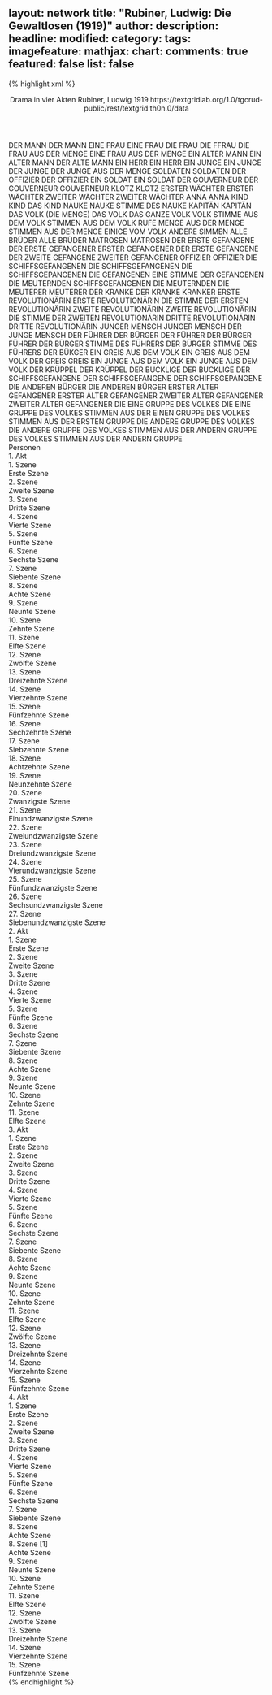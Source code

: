 layout: network
title: "Rubiner, Ludwig: Die Gewaltlosen (1919)"
author:
description:
headline:
modified:
category:
tags:
imagefeature:
mathjax:
chart:
comments: true
featured: false
list: false
---
{% highlight xml %}
<?xml-model href="https://raw.githubusercontent.com/DLiNa/project/master/rules/lina.rnc"?><?xml-model href="https://raw.githubusercontent.com/DLiNa/project/master/rules/lina.sch"?>
<play xmlns="http://lina.digital">
  <header>
    <title>Die Gewaltlosen</title>
    <subtitle>Drama in vier Akten</subtitle>
    <genretitle/>
    <author>Rubiner, Ludwig</author>
    <date type="print" when="1919">1919</date>
    <date type="premiere"/>
    <date type="written"/>
    <source>https://textgridlab.org/1.0/tgcrud-public/rest/textgrid:th0n.0/data</source>
  </header>
  <personae>
    <character>
      <name>DER MANN</name>
      <alias xml:id="der_mann">
        <name>DER MANN</name>
      </alias>
    </character>
    <character>
      <name>EINE FRAU</name>
      <alias xml:id="eine_frau">
        <name>EINE FRAU</name>
      </alias>
      <alias xml:id="die_frau">
        <name>DIE FRAU</name>
      </alias>
      <alias xml:id="die_ffrau">
        <name>DIE FFRAU</name>
      </alias>
      <alias xml:id="die_frau_aus_der_menge">
        <name>DIE FRAU AUS DER MENGE</name>
      </alias>
      <alias xml:id="eine_frau_aus_der_menge">
        <name>EINE FRAU AUS DER MENGE</name>
      </alias>
    </character>
    <character>
      <name>EIN ALTER MANN</name>
      <alias xml:id="ein_alter_mann">
        <name>EIN ALTER MANN</name>
      </alias>
      <alias xml:id="der_alte_mann">
        <name>DER ALTE MANN</name>
      </alias>
    </character>
    <character>
      <name>EIN HERR</name>
      <alias xml:id="ein_herr">
        <name>EIN HERR</name>
      </alias>
    </character>
    <character>
      <name>EIN JUNGE</name>
      <alias xml:id="ein_junge">
        <name>EIN JUNGE</name>
      </alias>
      <alias xml:id="der_junge">
        <name>DER JUNGE</name>
      </alias>
      <alias xml:id="der_junge_aus_der_menge">
        <name>DER JUNGE AUS DER MENGE</name>
      </alias>
    </character>
    <character>
      <name>SOLDATEN</name>
      <alias xml:id="soldaten">
        <name>SOLDATEN</name>
      </alias>
    </character>
    <character>
      <name>DER OFFIZIER</name>
      <alias xml:id="der_offizier">
        <name>DER OFFIZIER</name>
      </alias>
    </character>
    <character>
      <name>EIN SOLDAT</name>
      <alias xml:id="ein_soldat">
        <name>EIN SOLDAT</name>
      </alias>
    </character>
    <character>
      <name>DER GOUVERNEUR</name>
      <alias xml:id="der_gouverneur">
        <name>DER GOUVERNEUR</name>
      </alias>
      <alias xml:id="gouverneur">
        <name>GOUVERNEUR</name>
      </alias>
    </character>
    <character>
      <name>KLOTZ</name>
      <alias xml:id="klotz">
        <name>KLOTZ</name>
      </alias>
    </character>
    <character>
      <name>ERSTER WÄCHTER</name>
      <alias xml:id="erster_wächter">
        <name>ERSTER WÄCHTER</name>
      </alias>
    </character>
    <character>
      <name>ZWEITER WÄCHTER</name>
      <alias xml:id="zweiter_wächter">
        <name>ZWEITER WÄCHTER</name>
      </alias>
    </character>
    <character>
      <name>ANNA</name>
      <alias xml:id="anna">
        <name>ANNA</name>
      </alias>
    </character>
    <character>
      <name>KIND</name>
      <alias xml:id="kind">
        <name>KIND</name>
      </alias>
      <alias xml:id="das_kind">
        <name>DAS KIND</name>
      </alias>
    </character>
    <character>
      <name>NAUKE</name>
      <alias xml:id="nauke">
        <name>NAUKE</name>
      </alias>
      <alias xml:id="stimme_des_nauke">
        <name>STIMME DES NAUKE</name>
      </alias>
    </character>
    <character>
      <name>KAPITÄN</name>
      <alias xml:id="kapitän">
        <name>KAPITÄN</name>
      </alias>
    </character>
    <character>
      <name>DAS VOLK (DIE MENGE)</name>
      <alias xml:id="das_volk">
        <name>DAS VOLK</name>
      </alias>
      <alias xml:id="das_ganze_volk">
        <name>DAS GANZE VOLK</name>
      </alias>
      <alias xml:id="volk">
        <name>VOLK</name>
      </alias>
      <alias xml:id="stimme_aus_dem_volk">
        <name>STIMME AUS DEM VOLK</name>
      </alias>
      <alias xml:id="stimmen_aus_dem_volk">
        <name>STIMMEN AUS DEM VOLK</name>
      </alias>
      <alias xml:id="rufe">
        <name>RUFE</name>
      </alias>
      <alias xml:id="menge">
        <name>MENGE</name>
      </alias>
      <alias xml:id="aus_der_menge">
        <name>AUS DER MENGE</name>
      </alias>
      <alias xml:id="stimmen_aus_der_menge">
        <name>STIMMEN AUS DER MENGE</name>
      </alias>
      <alias xml:id="einige_vom_volk">
        <name>EINIGE VOM VOLK</name>
      </alias>
      <alias xml:id="andere_simmen">
        <name>ANDERE SIMMEN</name>
      </alias>
    </character>
    <character>
      <name>ALLE BRÜDER</name>
      <alias xml:id="alle_brüder">
        <name>ALLE BRÜDER</name>
      </alias>
    </character>
    <character>
      <name>MATROSEN</name>
      <alias xml:id="matrosen">
        <name>MATROSEN</name>
      </alias>
    </character>
    <character>
      <name>DER ERSTE GEFANGENE</name>
      <alias xml:id="der_erste_gefangener">
        <name>DER ERSTE GEFANGENER</name>
      </alias>
      <alias xml:id="erster_gefangener">
        <name>ERSTER GEFANGENER</name>
      </alias>
      <alias xml:id="der_erste_gefangene">
        <name>DER ERSTE GEFANGENE</name>
      </alias>
    </character>
    <character>
      <name>DER ZWEITE GEFANGENE</name>
      <alias xml:id="zweiter_gefangener">
        <name>ZWEITER GEFANGENER</name>
      </alias>
    </character>
    <character>
      <name>OFFIZIER</name>
      <alias xml:id="offizier">
        <name>OFFIZIER</name>
      </alias>
    </character>
    <character>
      <name>DIE SCHIFFSGEFANGENEN</name>
      <alias xml:id="die_schiffsgefangenen">
        <name>DIE SCHIFFSGEFANGENEN</name>
      </alias>
      <alias xml:id="die_schiffsgepangenen">
        <name>DIE SCHIFFSGEPANGENEN</name>
      </alias>
      <alias xml:id="die_gefangenen">
        <name>DIE GEFANGENEN</name>
      </alias>
      <alias xml:id="eine_stimme_der_gefangenen">
        <name>EINE STIMME DER GEFANGENEN</name>
      </alias>
      <alias xml:id="die_meuternden_schiffsgefangenen">
        <name>DIE MEUTERNDEN SCHIFFSGEFANGENEN</name>
      </alias>
      <alias xml:id="die_meuternden">
        <name>DIE MEUTERNDEN</name>
      </alias>
      <alias xml:id="die_meuterer">
        <name>DIE MEUTERER</name>
      </alias>
      <alias xml:id="meuterer">
        <name>MEUTERER</name>
      </alias>
    </character>
    <character>
      <name>DER KRANKE</name>
      <alias xml:id="der_kranke">
        <name>DER KRANKE</name>
      </alias>
      <alias xml:id="kranker">
        <name>KRANKER</name>
      </alias>
    </character>
    <character>
      <name>ERSTE REVOLUTIONÄRIN</name>
      <alias xml:id="erste_revolutionärin">
        <name>ERSTE REVOLUTIONÄRIN</name>
      </alias>
      <alias xml:id="die_stimme_der_ersten_revolutionärin">
        <name>DIE STIMME DER ERSTEN REVOLUTIONÄRIN</name>
      </alias>
    </character>
    <character>
      <name>ZWEITE REVOLUTIONÄRIN</name>
      <alias xml:id="zweite_revolutionärin">
        <name>ZWEITE REVOLUTIONÄRIN</name>
      </alias>
      <alias xml:id="die_stimme_der_zweiten_revolutionärin">
        <name>DIE STIMME DER ZWEITEN REVOLUTIONÄRIN</name>
      </alias>
    </character>
    <character>
      <name>DRITTE REVOLUTIONÄRIN</name>
      <alias xml:id="dritte_revolutionärin">
        <name>DRITTE REVOLUTIONÄRIN</name>
      </alias>
    </character>
    <character>
      <name>JUNGER MENSCH</name>
      <alias xml:id="junger_mensch">
        <name>JUNGER MENSCH</name>
      </alias>
      <alias xml:id="der_junge_mensch">
        <name>DER JUNGE MENSCH</name>
      </alias>
    </character>
    <character>
      <name>DER FÜHRER DER BÜRGER</name>
      <alias xml:id="der_führer_der_bürger">
        <name>DER FÜHRER DER BÜRGER</name>
      </alias>
      <alias xml:id="führer_der_bürger">
        <name>FÜHRER DER BÜRGER</name>
      </alias>
      <alias xml:id="stimme_des_führers_der_bürger">
        <name>STIMME DES FÜHRERS DER BÜRGER</name>
      </alias>
      <alias xml:id="stimme_des_führers_der_bükger">
        <name>STIMME DES FÜHRERS DER BÜKGER</name>
      </alias>
    </character>
    <character>
      <name>EIN GREIS AUS DEM VOLK</name>
      <alias xml:id="ein_greis_aus_dem_volk">
        <name>EIN GREIS AUS DEM VOLK</name>
      </alias>
      <alias xml:id="der_greis">
        <name>DER GREIS</name>
      </alias>
      <alias xml:id="greis">
        <name>GREIS</name>
      </alias>
    </character>
    <character>
      <name>EIN JUNGE AUS DEM VOLK</name>
      <alias xml:id="ein_junge_aus_dem_volk">
        <name>EIN JUNGE AUS DEM VOLK</name>
      </alias>
    </character>
    <character>
      <name>DER KRÜPPEL</name>
      <alias xml:id="der_krüppel">
        <name>DER KRÜPPEL</name>
      </alias>
    </character>
    <character>
      <name>DER BUCKLIGE</name>
      <alias xml:id="der_bucklige">
        <name>DER BUCKLIGE</name>
      </alias>
    </character>
    <character>
      <name>DER SCHIFFSGEFANGENE</name>
      <alias xml:id="der_schiffsgefangene">
        <name>DER SCHIFFSGEFANGENE</name>
      </alias>
      <alias xml:id="der_schiffsgepangene">
        <name>DER SCHIFFSGEPANGENE</name>
      </alias>
    </character>
    <character>
      <name>DIE ANDEREN BÜRGER</name>
      <alias xml:id="die_anderen_bürger">
        <name>DIE ANDEREN BÜRGER</name>
      </alias>
    </character>
    <character>
      <name>ERSTER ALTER GEFANGENER</name>
      <alias xml:id="erster_alter_gefangener">
        <name>ERSTER ALTER GEFANGENER</name>
      </alias>
    </character>
    <character>
      <name>ZWEITER ALTER GEFANGENER</name>
      <alias xml:id="zweiter_alter_gefangener">
        <name>ZWEITER ALTER GEFANGENER</name>
      </alias>
    </character>
    <character>
      <name>DIE EINE GRUPPE DES VOLKES</name>
      <alias xml:id="die_eine_gruppe_des_volkes">
        <name>DIE EINE GRUPPE DES VOLKES</name>
      </alias>
      <alias xml:id="stimmen_aus_der_einen_gruppe_des_volkes">
        <name>STIMMEN AUS DER EINEN GRUPPE DES VOLKES</name>
      </alias>
      <alias xml:id="stimmen_aus_der_ersten_gruppe">
        <name>STIMMEN AUS DER ERSTEN GRUPPE</name>
      </alias>
    </character>
    <character>
      <name>DIE ANDERE GRUPPE DES VOLKES</name>
      <alias xml:id="die_andere_gruppe_des_volkes">
        <name>DIE ANDERE GRUPPE DES VOLKES</name>
      </alias>
      <alias xml:id="stimmen_aus_der_andern_gruppe_des_volkes">
        <name>STIMMEN AUS DER ANDERN GRUPPE DES VOLKES</name>
      </alias>
      <alias xml:id="stimmen_aus_der_andern_gruppe">
        <name>STIMMEN AUS DER ANDERN GRUPPE</name>
      </alias>
    </character>
  </personae>
  <text>
    <div>
      <head>Personen</head>
    </div>
    <div>
      <head>1. Akt</head>
      <div>
        <head>1. Szene</head>
        <div>
          <head>Erste Szene</head>
          <sp who="#der_mann">
            <amount n="10" unit="speech_acts"/>
            <amount n="129" unit="words"/>
            <amount n="8" unit="lines"/>
            <amount n="744" unit="chars"/>
          </sp>
          <sp who="#eine_frau">
            <amount n="1" unit="speech_acts"/>
            <amount n="4" unit="words"/>
            <amount n="1" unit="lines"/>
            <amount n="21" unit="chars"/>
          </sp>
          <sp who="#ein_alter_mann">
            <amount n="2" unit="speech_acts"/>
            <amount n="28" unit="words"/>
            <amount n="2" unit="lines"/>
            <amount n="138" unit="chars"/>
          </sp>
          <sp who="#ein_herr">
            <amount n="1" unit="speech_acts"/>
            <amount n="7" unit="words"/>
            <amount n="1" unit="lines"/>
            <amount n="35" unit="chars"/>
          </sp>
          <sp who="#menge">
            <amount n="4" unit="speech_acts"/>
            <amount n="9" unit="words"/>
            <amount n="4" unit="lines"/>
            <amount n="42" unit="chars"/>
          </sp>
          <sp who="#ein_junge">
            <amount n="1" unit="speech_acts"/>
            <amount n="10" unit="words"/>
            <amount n="1" unit="lines"/>
            <amount n="50" unit="chars"/>
          </sp>
          <sp who="#die_frau_aus_der_menge">
            <amount n="1" unit="speech_acts"/>
            <amount n="8" unit="words"/>
            <amount n="1" unit="lines"/>
            <amount n="36" unit="chars"/>
          </sp>
          <sp who="#der_alte_mann">
            <amount n="1" unit="speech_acts"/>
            <amount n="6" unit="words"/>
            <amount n="1" unit="lines"/>
            <amount n="31" unit="chars"/>
          </sp>
          <sp who="#der_junge">
            <amount n="1" unit="speech_acts"/>
            <amount n="3" unit="words"/>
            <amount n="1" unit="lines"/>
            <amount n="18" unit="chars"/>
          </sp>
          <sp who="#aus_der_menge">
            <amount n="1" unit="speech_acts"/>
            <amount n="5" unit="words"/>
            <amount n="1" unit="lines"/>
            <amount n="39" unit="chars"/>
          </sp>
        </div>
      </div>
      <div>
        <head>2. Szene</head>
        <div>
          <head>Zweite Szene</head>
          <sp who="#der_mann">
            <amount n="35" unit="speech_acts"/>
            <amount n="441" unit="words"/>
            <amount n="31" unit="lines"/>
            <amount n="2368" unit="chars"/>
          </sp>
          <sp who="#die_frau">
            <amount n="34" unit="speech_acts"/>
            <amount n="377" unit="words"/>
            <amount n="31" unit="lines"/>
            <amount n="1951" unit="chars"/>
          </sp>
        </div>
      </div>
      <div>
        <head>3. Szene</head>
        <div>
          <head>Dritte Szene</head>
          <sp who="#die_frau">
            <amount n="1" unit="speech_acts"/>
            <amount n="14" unit="words"/>
            <amount n="1" unit="lines"/>
            <amount n="66" unit="chars"/>
          </sp>
        </div>
      </div>
      <div>
        <head>4. Szene</head>
        <div>
          <head>Vierte Szene</head>
          <sp who="#der_mann #die_frau">
            <amount n="1" unit="speech_acts"/>
            <amount n="21" unit="words"/>
            <amount n="119" unit="chars"/>
          </sp>
          <sp who="#die_frau">
            <amount n="1" unit="speech_acts"/>
            <amount n="5" unit="words"/>
            <amount n="1" unit="lines"/>
            <amount n="30" unit="chars"/>
          </sp>
          <sp who="#der_mann">
            <amount n="1" unit="speech_acts"/>
            <amount n="11" unit="words"/>
            <amount n="1" unit="lines"/>
            <amount n="52" unit="chars"/>
          </sp>
        </div>
      </div>
      <div>
        <head>5. Szene</head>
        <div>
          <head>Fünfte Szene</head>
          <sp who="#soldaten #ein_soldat">
            <amount n="2" unit="speech_acts"/>
            <amount n="25" unit="words"/>
            <amount n="1" unit="lines"/>
            <amount n="131" unit="chars"/>
          </sp>
          <sp who="#der_mann">
            <amount n="1" unit="speech_acts"/>
            <amount n="14" unit="words"/>
            <amount n="1" unit="lines"/>
            <amount n="76" unit="chars"/>
          </sp>
        </div>
      </div>
      <div>
        <head>6. Szene</head>
        <div>
          <head>Sechste Szene</head>
          <sp who="#der_offizier">
            <amount n="1" unit="speech_acts"/>
            <amount n="5" unit="words"/>
            <amount n="1" unit="lines"/>
            <amount n="30" unit="chars"/>
          </sp>
        </div>
      </div>
      <div>
        <head>7. Szene</head>
        <div>
          <head>Siebente Szene</head>
          <sp who="#ein_soldat">
            <amount n="1" unit="speech_acts"/>
            <amount n="7" unit="words"/>
            <amount n="1" unit="lines"/>
            <amount n="49" unit="chars"/>
          </sp>
        </div>
      </div>
      <div>
        <head>8. Szene</head>
        <div>
          <head>Achte Szene</head>
          <sp who="#der_gouverneur">
            <amount n="33" unit="speech_acts"/>
            <amount n="783" unit="words"/>
            <amount n="20" unit="lines"/>
            <amount n="4294" unit="chars"/>
          </sp>
          <sp who="#klotz">
            <amount n="32" unit="speech_acts"/>
            <amount n="974" unit="words"/>
            <amount n="23" unit="lines"/>
            <amount n="5531" unit="chars"/>
          </sp>
        </div>
      </div>
      <div>
        <head>9. Szene</head>
        <div>
          <head>Neunte Szene</head>
          <sp who="#erster_wächter">
            <amount n="14" unit="speech_acts"/>
            <amount n="395" unit="words"/>
            <amount n="8" unit="lines"/>
            <amount n="2051" unit="chars"/>
          </sp>
          <sp who="#zweiter_wächter">
            <amount n="13" unit="speech_acts"/>
            <amount n="199" unit="words"/>
            <amount n="9" unit="lines"/>
            <amount n="1093" unit="chars"/>
          </sp>
        </div>
      </div>
      <div>
        <head>10. Szene</head>
        <div>
          <head>Zehnte Szene</head>
          <sp who="#zweiter_wächter">
            <amount n="7" unit="speech_acts"/>
            <amount n="75" unit="words"/>
            <amount n="7" unit="lines"/>
            <amount n="380" unit="chars"/>
          </sp>
          <sp who="#erster_wächter">
            <amount n="9" unit="speech_acts"/>
            <amount n="190" unit="words"/>
            <amount n="6" unit="lines"/>
            <amount n="1076" unit="chars"/>
          </sp>
          <sp who="#der_mann">
            <amount n="3" unit="speech_acts"/>
            <amount n="179" unit="words"/>
            <amount n="1" unit="lines"/>
            <amount n="1016" unit="chars"/>
          </sp>
        </div>
      </div>
      <div>
        <head>11. Szene</head>
        <div>
          <head>Elfte Szene</head>
          <sp who="#der_mann">
            <amount n="20" unit="speech_acts"/>
            <amount n="757" unit="words"/>
            <amount n="5" unit="lines"/>
            <amount n="4173" unit="chars"/>
          </sp>
          <sp who="#erster_wächter">
            <amount n="19" unit="speech_acts"/>
            <amount n="245" unit="words"/>
            <amount n="15" unit="lines"/>
            <amount n="1274" unit="chars"/>
          </sp>
        </div>
      </div>
      <div>
        <head>12. Szene</head>
        <div>
          <head>Zwölfte Szene</head>
          <sp who="#zweiter_wächter">
            <amount n="17" unit="speech_acts"/>
            <amount n="260" unit="words"/>
            <amount n="12" unit="lines"/>
            <amount n="1437" unit="chars"/>
          </sp>
          <sp who="#der_mann">
            <amount n="16" unit="speech_acts"/>
            <amount n="123" unit="words"/>
            <amount n="15" unit="lines"/>
            <amount n="673" unit="chars"/>
          </sp>
        </div>
      </div>
      <div>
        <head>13. Szene</head>
        <div>
          <head>Dreizehnte Szene</head>
          <sp who="#der_mann">
            <amount n="24" unit="speech_acts"/>
            <amount n="401" unit="words"/>
            <amount n="17" unit="lines"/>
            <amount n="2212" unit="chars"/>
          </sp>
          <sp who="#anna">
            <amount n="24" unit="speech_acts"/>
            <amount n="567" unit="words"/>
            <amount n="15" unit="lines"/>
            <amount n="2957" unit="chars"/>
          </sp>
          <sp who="#kind">
            <amount n="2" unit="speech_acts"/>
            <amount n="9" unit="words"/>
            <amount n="2" unit="lines"/>
            <amount n="48" unit="chars"/>
          </sp>
          <sp who="#das_kind">
            <amount n="1" unit="speech_acts"/>
            <amount n="13" unit="words"/>
            <amount n="1" unit="lines"/>
            <amount n="70" unit="chars"/>
          </sp>
        </div>
      </div>
      <div>
        <head>14. Szene</head>
        <div>
          <head>Vierzehnte Szene</head>
          <sp who="#das_kind">
            <amount n="8" unit="speech_acts"/>
            <amount n="67" unit="words"/>
            <amount n="8" unit="lines"/>
            <amount n="327" unit="chars"/>
          </sp>
          <sp who="#der_mann">
            <amount n="8" unit="speech_acts"/>
            <amount n="112" unit="words"/>
            <amount n="7" unit="lines"/>
            <amount n="576" unit="chars"/>
          </sp>
        </div>
      </div>
      <div>
        <head>15. Szene</head>
        <div>
          <head>Fünfzehnte Szene</head>
          <sp who="#nauke">
            <amount n="1" unit="speech_acts"/>
            <amount n="247" unit="words"/>
            <amount n="1344" unit="chars"/>
          </sp>
        </div>
      </div>
      <div>
        <head>16. Szene</head>
        <div>
          <head>Sechzehnte Szene</head>
          <sp who="#nauke">
            <amount n="4" unit="speech_acts"/>
            <amount n="69" unit="words"/>
            <amount n="2" unit="lines"/>
            <amount n="383" unit="chars"/>
          </sp>
          <sp who="#klotz">
            <amount n="2" unit="speech_acts"/>
            <amount n="15" unit="words"/>
            <amount n="2" unit="lines"/>
            <amount n="84" unit="chars"/>
          </sp>
          <sp who="#die_frau">
            <amount n="2" unit="speech_acts"/>
            <amount n="27" unit="words"/>
            <amount n="1" unit="lines"/>
            <amount n="149" unit="chars"/>
          </sp>
        </div>
      </div>
      <div>
        <head>17. Szene</head>
        <div>
          <head>Siebzehnte Szene</head>
          <sp who="#der_gouverneur">
            <amount n="2" unit="speech_acts"/>
            <amount n="18" unit="words"/>
            <amount n="2" unit="lines"/>
            <amount n="87" unit="chars"/>
          </sp>
          <sp who="#nauke">
            <amount n="1" unit="speech_acts"/>
            <amount n="13" unit="words"/>
            <amount n="1" unit="lines"/>
            <amount n="67" unit="chars"/>
          </sp>
          <sp who="#die_frau">
            <amount n="1" unit="speech_acts"/>
            <amount n="13" unit="words"/>
            <amount n="1" unit="lines"/>
            <amount n="65" unit="chars"/>
          </sp>
        </div>
      </div>
      <div>
        <head>18. Szene</head>
        <div>
          <head>Achtzehnte Szene</head>
          <sp who="#der_junge">
            <amount n="1" unit="speech_acts"/>
            <amount n="21" unit="words"/>
            <amount n="114" unit="chars"/>
          </sp>
          <sp who="#der_alte_mann">
            <amount n="1" unit="speech_acts"/>
            <amount n="19" unit="words"/>
            <amount n="101" unit="chars"/>
          </sp>
          <sp who="#nauke">
            <amount n="1" unit="speech_acts"/>
            <amount n="5" unit="words"/>
            <amount n="1" unit="lines"/>
            <amount n="31" unit="chars"/>
          </sp>
        </div>
      </div>
      <div>
        <head>19. Szene</head>
        <div>
          <head>Neunzehnte Szene</head>
          <sp who="#erster_wächter">
            <amount n="2" unit="speech_acts"/>
            <amount n="4" unit="words"/>
            <amount n="2" unit="lines"/>
            <amount n="25" unit="chars"/>
          </sp>
          <sp who="#nauke">
            <amount n="2" unit="speech_acts"/>
            <amount n="3" unit="words"/>
            <amount n="2" unit="lines"/>
            <amount n="16" unit="chars"/>
          </sp>
          <sp who="#zweiter_wächter">
            <amount n="1" unit="speech_acts"/>
            <amount n="3" unit="words"/>
            <amount n="1" unit="lines"/>
            <amount n="16" unit="chars"/>
          </sp>
          <sp who="#der_alte_mann #der_junge">
            <amount n="1" unit="speech_acts"/>
            <amount n="18" unit="words"/>
            <amount n="1" unit="lines"/>
            <amount n="92" unit="chars"/>
          </sp>
        </div>
      </div>
      <div>
        <head>20. Szene</head>
        <div>
          <head>Zwanzigste Szene</head>
          <sp who="#rufe">
            <amount n="1" unit="speech_acts"/>
            <amount n="6" unit="words"/>
            <amount n="1" unit="lines"/>
            <amount n="36" unit="chars"/>
          </sp>
          <sp who="#nauke">
            <amount n="2" unit="speech_acts"/>
            <amount n="42" unit="words"/>
            <amount n="1" unit="lines"/>
            <amount n="198" unit="chars"/>
          </sp>
          <sp who="#die_frau">
            <amount n="1" unit="speech_acts"/>
            <amount n="9" unit="words"/>
            <amount n="1" unit="lines"/>
            <amount n="44" unit="chars"/>
          </sp>
        </div>
      </div>
      <div>
        <head>21. Szene</head>
        <div>
          <head>Einundzwanzigste Szene</head>
          <sp who="#anna">
            <amount n="2" unit="speech_acts"/>
            <amount n="52" unit="words"/>
            <amount n="1" unit="lines"/>
            <amount n="272" unit="chars"/>
          </sp>
          <sp who="#nauke">
            <amount n="1" unit="speech_acts"/>
            <amount n="9" unit="words"/>
            <amount n="1" unit="lines"/>
            <amount n="44" unit="chars"/>
          </sp>
        </div>
      </div>
      <div>
        <head>22. Szene</head>
        <div>
          <head>Zweiundzwanzigste Szene</head>
          <sp who="#kapitän">
            <amount n="1" unit="speech_acts"/>
            <amount n="5" unit="words"/>
            <amount n="1" unit="lines"/>
            <amount n="31" unit="chars"/>
          </sp>
          <sp who="#der_junge">
            <amount n="1" unit="speech_acts"/>
            <amount n="5" unit="words"/>
            <amount n="1" unit="lines"/>
            <amount n="23" unit="chars"/>
          </sp>
        </div>
      </div>
      <div>
        <head>23. Szene</head>
        <div>
          <head>Dreiundzwanzigste Szene</head>
          <sp who="#gouverneur">
            <amount n="1" unit="speech_acts"/>
            <amount n="3" unit="words"/>
            <amount n="1" unit="lines"/>
            <amount n="24" unit="chars"/>
          </sp>
          <sp who="#anna">
            <amount n="1" unit="speech_acts"/>
            <amount n="5" unit="words"/>
            <amount n="1" unit="lines"/>
            <amount n="27" unit="chars"/>
          </sp>
        </div>
      </div>
      <div>
        <head>24. Szene</head>
        <div>
          <head>Vierundzwanzigste Szene</head>
          <sp who="#der_mann">
            <amount n="1" unit="speech_acts"/>
            <amount n="3" unit="words"/>
            <amount n="1" unit="lines"/>
            <amount n="22" unit="chars"/>
          </sp>
          <sp who="#das_volk">
            <amount n="2" unit="speech_acts"/>
            <amount n="5" unit="words"/>
            <amount n="2" unit="lines"/>
            <amount n="25" unit="chars"/>
          </sp>
        </div>
      </div>
      <div>
        <head>25. Szene</head>
        <div>
          <head>Fünfundzwanzigste Szene</head>
          <sp who="#anna">
            <amount n="1" unit="speech_acts"/>
            <amount n="6" unit="words"/>
            <amount n="1" unit="lines"/>
            <amount n="35" unit="chars"/>
          </sp>
        </div>
      </div>
      <div>
        <head>26. Szene</head>
        <div>
          <head>Sechsundzwanzigste Szene</head>
          <sp who="#kapitän">
            <amount n="1" unit="speech_acts"/>
            <amount n="7" unit="words"/>
            <amount n="1" unit="lines"/>
            <amount n="43" unit="chars"/>
          </sp>
          <sp who="#der_gouverneur">
            <amount n="2" unit="speech_acts"/>
            <amount n="9" unit="words"/>
            <amount n="2" unit="lines"/>
            <amount n="71" unit="chars"/>
          </sp>
          <sp who="#der_offizier">
            <amount n="4" unit="speech_acts"/>
            <amount n="17" unit="words"/>
            <amount n="4" unit="lines"/>
            <amount n="93" unit="chars"/>
          </sp>
          <sp who="#anna">
            <amount n="2" unit="speech_acts"/>
            <amount n="23" unit="words"/>
            <amount n="1" unit="lines"/>
            <amount n="134" unit="chars"/>
          </sp>
          <sp who="#erster_wächter #zweiter_wächter">
            <amount n="1" unit="speech_acts"/>
            <amount n="8" unit="words"/>
            <amount n="1" unit="lines"/>
            <amount n="47" unit="chars"/>
          </sp>
          <sp who="#klotz">
            <amount n="1" unit="speech_acts"/>
            <amount n="17" unit="words"/>
            <amount n="1" unit="lines"/>
            <amount n="93" unit="chars"/>
          </sp>
          <sp who="#das_volk">
            <amount n="2" unit="speech_acts"/>
            <amount n="7" unit="words"/>
            <amount n="2" unit="lines"/>
            <amount n="27" unit="chars"/>
          </sp>
          <sp who="#der_junge_aus_der_menge">
            <amount n="1" unit="speech_acts"/>
            <amount n="5" unit="words"/>
            <amount n="1" unit="lines"/>
            <amount n="20" unit="chars"/>
          </sp>
          <sp who="#alle_brüder">
            <amount n="1" unit="speech_acts"/>
            <amount n="4" unit="words"/>
            <amount n="1" unit="lines"/>
            <amount n="18" unit="chars"/>
          </sp>
        </div>
      </div>
      <div>
        <head>27. Szene</head>
        <div>
          <head>Siebenundzwanzigste Szene</head>
          <sp who="#der_offizier">
            <amount n="3" unit="speech_acts"/>
            <amount n="46" unit="words"/>
            <amount n="2" unit="lines"/>
            <amount n="223" unit="chars"/>
          </sp>
          <sp who="#erster_wächter #zweiter_wächter #der_mann #die_frau">
            <amount n="2" unit="speech_acts"/>
            <amount n="6" unit="words"/>
            <amount n="2" unit="lines"/>
            <amount n="42" unit="chars"/>
          </sp>
          <sp who="#klotz">
            <amount n="2" unit="speech_acts"/>
            <amount n="12" unit="words"/>
            <amount n="2" unit="lines"/>
            <amount n="74" unit="chars"/>
          </sp>
          <sp who="#der_gouverneur">
            <amount n="3" unit="speech_acts"/>
            <amount n="35" unit="words"/>
            <amount n="2" unit="lines"/>
            <amount n="164" unit="chars"/>
          </sp>
          <sp who="#matrosen">
            <amount n="1" unit="speech_acts"/>
            <amount n="7" unit="words"/>
            <amount n="1" unit="lines"/>
            <amount n="33" unit="chars"/>
          </sp>
          <sp who="#anna">
            <amount n="3" unit="speech_acts"/>
            <amount n="29" unit="words"/>
            <amount n="3" unit="lines"/>
            <amount n="151" unit="chars"/>
          </sp>
          <sp who="#nauke">
            <amount n="1" unit="speech_acts"/>
            <amount n="15" unit="words"/>
            <amount n="1" unit="lines"/>
            <amount n="71" unit="chars"/>
          </sp>
        </div>
      </div>
    </div>
    <div>
      <head>2. Akt</head>
      <div>
        <head>1. Szene</head>
        <div>
          <head>Erste Szene</head>
          <sp who="#nauke">
            <amount n="13" unit="speech_acts"/>
            <amount n="642" unit="words"/>
            <amount n="2" unit="lines"/>
            <amount n="3529" unit="chars"/>
          </sp>
          <sp who="#der_erste_gefangener">
            <amount n="1" unit="speech_acts"/>
            <amount n="15" unit="words"/>
            <amount n="1" unit="lines"/>
            <amount n="79" unit="chars"/>
          </sp>
          <sp who="#zweiter_gefangener">
            <amount n="3" unit="speech_acts"/>
            <amount n="44" unit="words"/>
            <amount n="2" unit="lines"/>
            <amount n="259" unit="chars"/>
          </sp>
          <sp who="#erster_gefangener">
            <amount n="3" unit="speech_acts"/>
            <amount n="51" unit="words"/>
            <amount n="1" unit="lines"/>
            <amount n="299" unit="chars"/>
          </sp>
          <sp who="#offizier">
            <amount n="4" unit="speech_acts"/>
            <amount n="17" unit="words"/>
            <amount n="4" unit="lines"/>
            <amount n="92" unit="chars"/>
          </sp>
          <sp who="#erster_gefangener #zweiter_gefangener">
            <amount n="3" unit="speech_acts"/>
            <amount n="15" unit="words"/>
            <amount n="3" unit="lines"/>
            <amount n="88" unit="chars"/>
          </sp>
          <sp who="#der_offizier">
            <amount n="3" unit="speech_acts"/>
            <amount n="33" unit="words"/>
            <amount n="2" unit="lines"/>
            <amount n="174" unit="chars"/>
          </sp>
          <sp who="#die_schiffsgefangenen">
            <amount n="1" unit="speech_acts"/>
            <amount n="7" unit="words"/>
            <amount n="1" unit="lines"/>
            <amount n="41" unit="chars"/>
          </sp>
        </div>
      </div>
      <div>
        <head>2. Szene</head>
        <div>
          <head>Zweite Szene</head>
          <sp who="#anna">
            <amount n="3" unit="speech_acts"/>
            <amount n="231" unit="words"/>
            <amount n="1289" unit="chars"/>
          </sp>
          <sp who="#nauke">
            <amount n="1" unit="speech_acts"/>
            <amount n="62" unit="words"/>
            <amount n="370" unit="chars"/>
          </sp>
          <sp who="#erster_gefangener">
            <amount n="1" unit="speech_acts"/>
            <amount n="28" unit="words"/>
            <amount n="147" unit="chars"/>
          </sp>
          <sp who="#zweiter_gefangener">
            <amount n="1" unit="speech_acts"/>
            <amount n="20" unit="words"/>
            <amount n="130" unit="chars"/>
          </sp>
          <sp who="#offizier">
            <amount n="1" unit="speech_acts"/>
            <amount n="118" unit="words"/>
            <amount n="661" unit="chars"/>
          </sp>
        </div>
      </div>
      <div>
        <head>3. Szene</head>
        <div>
          <head>Dritte Szene</head>
          <sp who="#der_mann">
            <amount n="1" unit="speech_acts"/>
            <amount n="89" unit="words"/>
            <amount n="447" unit="chars"/>
          </sp>
          <sp who="#nauke">
            <amount n="3" unit="speech_acts"/>
            <amount n="176" unit="words"/>
            <amount n="1" unit="lines"/>
            <amount n="988" unit="chars"/>
          </sp>
          <sp who="#die_frau">
            <amount n="1" unit="speech_acts"/>
            <amount n="77" unit="words"/>
            <amount n="396" unit="chars"/>
          </sp>
          <sp who="#offizier">
            <amount n="1" unit="speech_acts"/>
            <amount n="24" unit="words"/>
            <amount n="111" unit="chars"/>
          </sp>
        </div>
      </div>
      <div>
        <head>4. Szene</head>
        <div>
          <head>Vierte Szene</head>
          <sp who="#erster_gefangener">
            <amount n="2" unit="speech_acts"/>
            <amount n="122" unit="words"/>
            <amount n="1" unit="lines"/>
            <amount n="679" unit="chars"/>
          </sp>
          <sp who="#zweiter_gefangener">
            <amount n="1" unit="speech_acts"/>
            <amount n="82" unit="words"/>
            <amount n="433" unit="chars"/>
          </sp>
          <sp who="#erster_wächter">
            <amount n="2" unit="speech_acts"/>
            <amount n="108" unit="words"/>
            <amount n="604" unit="chars"/>
          </sp>
          <sp who="#nauke">
            <amount n="1" unit="speech_acts"/>
            <amount n="13" unit="words"/>
            <amount n="1" unit="lines"/>
            <amount n="69" unit="chars"/>
          </sp>
          <sp who="#der_mann">
            <amount n="1" unit="speech_acts"/>
            <amount n="8" unit="words"/>
            <amount n="1" unit="lines"/>
            <amount n="42" unit="chars"/>
          </sp>
          <sp who="#der_offizier">
            <amount n="1" unit="speech_acts"/>
            <amount n="47" unit="words"/>
            <amount n="241" unit="chars"/>
          </sp>
        </div>
      </div>
      <div>
        <head>5. Szene</head>
        <div>
          <head>Fünfte Szene</head>
          <sp who="#nauke">
            <amount n="2" unit="speech_acts"/>
            <amount n="40" unit="words"/>
            <amount n="1" unit="lines"/>
            <amount n="239" unit="chars"/>
          </sp>
          <sp who="#der_gouverneur">
            <amount n="2" unit="speech_acts"/>
            <amount n="2" unit="words"/>
            <amount n="2" unit="lines"/>
            <amount n="10" unit="chars"/>
          </sp>
          <sp who="#offizier">
            <amount n="1" unit="speech_acts"/>
            <amount n="3" unit="words"/>
            <amount n="1" unit="lines"/>
            <amount n="14" unit="chars"/>
          </sp>
        </div>
      </div>
      <div>
        <head>6. Szene</head>
        <div>
          <head>Sechste Szene</head>
          <sp who="#klotz">
            <amount n="8" unit="speech_acts"/>
            <amount n="65" unit="words"/>
            <amount n="8" unit="lines"/>
            <amount n="336" unit="chars"/>
          </sp>
          <sp who="#nauke">
            <amount n="6" unit="speech_acts"/>
            <amount n="119" unit="words"/>
            <amount n="4" unit="lines"/>
            <amount n="618" unit="chars"/>
          </sp>
          <sp who="#der_gouverneur">
            <amount n="13" unit="speech_acts"/>
            <amount n="451" unit="words"/>
            <amount n="4" unit="lines"/>
            <amount n="2450" unit="chars"/>
          </sp>
          <sp who="#der_mann">
            <amount n="6" unit="speech_acts"/>
            <amount n="51" unit="words"/>
            <amount n="6" unit="lines"/>
            <amount n="244" unit="chars"/>
          </sp>
          <sp who="#erster_wächter">
            <amount n="2" unit="speech_acts"/>
            <amount n="55" unit="words"/>
            <amount n="1" unit="lines"/>
            <amount n="295" unit="chars"/>
          </sp>
          <sp who="#zweiter_wächter">
            <amount n="2" unit="speech_acts"/>
            <amount n="33" unit="words"/>
            <amount n="1" unit="lines"/>
            <amount n="175" unit="chars"/>
          </sp>
          <sp who="#offizier">
            <amount n="7" unit="speech_acts"/>
            <amount n="96" unit="words"/>
            <amount n="6" unit="lines"/>
            <amount n="520" unit="chars"/>
          </sp>
          <sp who="#anna">
            <amount n="3" unit="speech_acts"/>
            <amount n="27" unit="words"/>
            <amount n="3" unit="lines"/>
            <amount n="150" unit="chars"/>
          </sp>
          <sp who="#die_frau">
            <amount n="3" unit="speech_acts"/>
            <amount n="38" unit="words"/>
            <amount n="2" unit="lines"/>
            <amount n="217" unit="chars"/>
          </sp>
          <sp who="#erster_gefangener">
            <amount n="2" unit="speech_acts"/>
            <amount n="49" unit="words"/>
            <amount n="1" unit="lines"/>
            <amount n="245" unit="chars"/>
          </sp>
          <sp who="#zweiter_gefangener">
            <amount n="2" unit="speech_acts"/>
            <amount n="25" unit="words"/>
            <amount n="2" unit="lines"/>
            <amount n="118" unit="chars"/>
          </sp>
          <sp who="#die_schiffsgepangenen">
            <amount n="1" unit="speech_acts"/>
            <amount n="2" unit="words"/>
            <amount n="1" unit="lines"/>
            <amount n="14" unit="chars"/>
          </sp>
          <sp who="#klotz #nauke #der_gouverneur #der_mann #erster_wächter #zweiter_wächter #offizier #anna #die_frau #erster_gefangener #zweiter_gefangener #die_schiffsgefangenen">
            <amount n="2" unit="speech_acts"/>
            <amount n="2" unit="words"/>
            <amount n="2" unit="lines"/>
            <amount n="22" unit="chars"/>
          </sp>
        </div>
      </div>
      <div>
        <head>7. Szene</head>
        <div>
          <head>Siebente Szene</head>
          <sp who="#offizier">
            <amount n="4" unit="speech_acts"/>
            <amount n="60" unit="words"/>
            <amount n="2" unit="lines"/>
            <amount n="355" unit="chars"/>
          </sp>
          <sp who="#der_gouverneur">
            <amount n="8" unit="speech_acts"/>
            <amount n="258" unit="words"/>
            <amount n="3" unit="lines"/>
            <amount n="1403" unit="chars"/>
          </sp>
          <sp who="#offizier #der_gouverneur #nauke #klotz #erster_wächter #anna #die_frau #der_mann #erster_gefangener #zweiter_gefangener">
            <amount n="3" unit="speech_acts"/>
            <amount n="21" unit="words"/>
            <amount n="3" unit="lines"/>
            <amount n="128" unit="chars"/>
          </sp>
          <sp who="#nauke">
            <amount n="5" unit="speech_acts"/>
            <amount n="131" unit="words"/>
            <amount n="2" unit="lines"/>
            <amount n="748" unit="chars"/>
          </sp>
          <sp who="#klotz">
            <amount n="3" unit="speech_acts"/>
            <amount n="96" unit="words"/>
            <amount n="1" unit="lines"/>
            <amount n="510" unit="chars"/>
          </sp>
          <sp who="#erster_wächter">
            <amount n="2" unit="speech_acts"/>
            <amount n="68" unit="words"/>
            <amount n="384" unit="chars"/>
          </sp>
          <sp who="#anna">
            <amount n="2" unit="speech_acts"/>
            <amount n="72" unit="words"/>
            <amount n="389" unit="chars"/>
          </sp>
          <sp who="#der_gouverneur #der_mann #klotz">
            <amount n="1" unit="speech_acts"/>
            <amount n="2" unit="words"/>
            <amount n="1" unit="lines"/>
            <amount n="10" unit="chars"/>
          </sp>
          <sp who="#die_ffrau">
            <amount n="1" unit="speech_acts"/>
            <amount n="2" unit="words"/>
            <amount n="1" unit="lines"/>
            <amount n="10" unit="chars"/>
          </sp>
          <sp who="#der_mann">
            <amount n="2" unit="speech_acts"/>
            <amount n="83" unit="words"/>
            <amount n="468" unit="chars"/>
          </sp>
          <sp who="#erster_gefangener">
            <amount n="1" unit="speech_acts"/>
            <amount n="17" unit="words"/>
            <amount n="102" unit="chars"/>
          </sp>
          <sp who="#zweiter_gefangener">
            <amount n="1" unit="speech_acts"/>
            <amount n="32" unit="words"/>
            <amount n="176" unit="chars"/>
          </sp>
          <sp who="#die_frau">
            <amount n="1" unit="speech_acts"/>
            <amount n="25" unit="words"/>
            <amount n="154" unit="chars"/>
          </sp>
          <sp who="#der_mann #die_frau #anna #klotz">
            <amount n="1" unit="speech_acts"/>
            <amount n="4" unit="words"/>
            <amount n="1" unit="lines"/>
            <amount n="24" unit="chars"/>
          </sp>
        </div>
      </div>
      <div>
        <head>8. Szene</head>
        <div>
          <head>Achte Szene</head>
          <sp who="#die_schiffsgefangenen">
            <amount n="2" unit="speech_acts"/>
            <amount n="24" unit="words"/>
            <amount n="2" unit="lines"/>
            <amount n="163" unit="chars"/>
          </sp>
          <sp who="#nauke">
            <amount n="2" unit="speech_acts"/>
            <amount n="22" unit="words"/>
            <amount n="2" unit="lines"/>
            <amount n="130" unit="chars"/>
          </sp>
          <sp who="#die_gefangenen">
            <amount n="2" unit="speech_acts"/>
            <amount n="18" unit="words"/>
            <amount n="2" unit="lines"/>
            <amount n="94" unit="chars"/>
          </sp>
          <sp who="#offizier">
            <amount n="1" unit="speech_acts"/>
            <amount n="7" unit="words"/>
            <amount n="1" unit="lines"/>
            <amount n="47" unit="chars"/>
          </sp>
          <sp who="#eine_stimme_der_gefangenen">
            <amount n="1" unit="speech_acts"/>
            <amount n="5" unit="words"/>
            <amount n="1" unit="lines"/>
            <amount n="26" unit="chars"/>
          </sp>
          <sp who="#der_gouverneur">
            <amount n="1" unit="speech_acts"/>
            <amount n="25" unit="words"/>
            <amount n="167" unit="chars"/>
          </sp>
          <sp who="#erster_wächter #zweiter_wächter">
            <amount n="1" unit="speech_acts"/>
            <amount n="16" unit="words"/>
            <amount n="1" unit="lines"/>
            <amount n="82" unit="chars"/>
          </sp>
          <sp who="#erster_gefangener #zweiter_gefangener">
            <amount n="1" unit="speech_acts"/>
            <amount n="3" unit="words"/>
            <amount n="1" unit="lines"/>
            <amount n="27" unit="chars"/>
          </sp>
        </div>
      </div>
      <div>
        <head>9. Szene</head>
        <div>
          <head>Neunte Szene</head>
          <sp who="#die_schiffsgefangenen">
            <amount n="1" unit="speech_acts"/>
            <amount n="1" unit="words"/>
            <amount n="1" unit="lines"/>
            <amount n="6" unit="chars"/>
          </sp>
          <sp who="#nauke">
            <amount n="1" unit="speech_acts"/>
            <amount n="13" unit="words"/>
            <amount n="1" unit="lines"/>
            <amount n="76" unit="chars"/>
          </sp>
          <sp who="#der_gouverneur">
            <amount n="1" unit="speech_acts"/>
            <amount n="6" unit="words"/>
            <amount n="1" unit="lines"/>
            <amount n="36" unit="chars"/>
          </sp>
        </div>
      </div>
      <div>
        <head>10. Szene</head>
        <div>
          <head>Zehnte Szene</head>
          <sp who="#die_meuternden_schiffsgefangenen">
            <amount n="1" unit="speech_acts"/>
            <amount n="11" unit="words"/>
            <amount n="1" unit="lines"/>
            <amount n="63" unit="chars"/>
          </sp>
          <sp who="#der_gouverneur">
            <amount n="26" unit="speech_acts"/>
            <amount n="724" unit="words"/>
            <amount n="8" unit="lines"/>
            <amount n="3824" unit="chars"/>
          </sp>
          <sp who="#die_meuternden">
            <amount n="6" unit="speech_acts"/>
            <amount n="36" unit="words"/>
            <amount n="8" unit="lines"/>
            <amount n="223" unit="chars"/>
          </sp>
          <sp who="#der_kranke">
            <amount n="3" unit="speech_acts"/>
            <amount n="76" unit="words"/>
            <amount n="435" unit="chars"/>
          </sp>
          <sp who="#offizier">
            <amount n="1" unit="speech_acts"/>
            <amount n="6" unit="words"/>
            <amount n="1" unit="lines"/>
            <amount n="39" unit="chars"/>
          </sp>
          <sp who="#gouverneur">
            <amount n="1" unit="speech_acts"/>
            <amount n="5" unit="words"/>
            <amount n="1" unit="lines"/>
            <amount n="20" unit="chars"/>
          </sp>
          <sp who="#kranker">
            <amount n="2" unit="speech_acts"/>
            <amount n="22" unit="words"/>
            <amount n="2" unit="lines"/>
            <amount n="112" unit="chars"/>
          </sp>
          <sp who="#der_offizier">
            <amount n="1" unit="speech_acts"/>
            <amount n="13" unit="words"/>
            <amount n="1" unit="lines"/>
            <amount n="68" unit="chars"/>
          </sp>
          <sp who="#nauke">
            <amount n="7" unit="speech_acts"/>
            <amount n="118" unit="words"/>
            <amount n="6" unit="lines"/>
            <amount n="652" unit="chars"/>
          </sp>
          <sp who="#klotz #der_mann">
            <amount n="1" unit="speech_acts"/>
            <amount n="16" unit="words"/>
            <amount n="1" unit="lines"/>
            <amount n="78" unit="chars"/>
          </sp>
          <sp who="#anna">
            <amount n="5" unit="speech_acts"/>
            <amount n="54" unit="words"/>
            <amount n="4" unit="lines"/>
            <amount n="279" unit="chars"/>
          </sp>
          <sp who="#die_meuterer">
            <amount n="2" unit="speech_acts"/>
            <amount n="12" unit="words"/>
            <amount n="2" unit="lines"/>
            <amount n="68" unit="chars"/>
          </sp>
          <sp who="#meuterer">
            <amount n="1" unit="speech_acts"/>
            <amount n="11" unit="words"/>
            <amount n="2" unit="lines"/>
            <amount n="59" unit="chars"/>
          </sp>
          <sp who="#die_meuternden_schiffsgefangenen #der_gouverneur #der_kranke #offizier #gouverneur #kranker #nauke #klotz #der_mann #anna">
            <amount n="5" unit="speech_acts"/>
            <amount n="11" unit="words"/>
            <amount n="5" unit="lines"/>
            <amount n="60" unit="chars"/>
          </sp>
          <sp who="#der_mann">
            <amount n="1" unit="speech_acts"/>
            <amount n="10" unit="words"/>
            <amount n="1" unit="lines"/>
            <amount n="46" unit="chars"/>
          </sp>
        </div>
      </div>
      <div>
        <head>11. Szene</head>
        <div>
          <head>Elfte Szene</head>
          <sp who="#kranker #nauke #der_gouverneur #der_mann">
            <amount n="2" unit="speech_acts"/>
            <amount n="11" unit="words"/>
            <amount n="2" unit="lines"/>
            <amount n="58" unit="chars"/>
          </sp>
          <sp who="#kranker">
            <amount n="1" unit="speech_acts"/>
            <amount n="9" unit="words"/>
            <amount n="1" unit="lines"/>
            <amount n="44" unit="chars"/>
          </sp>
          <sp who="#nauke">
            <amount n="3" unit="speech_acts"/>
            <amount n="28" unit="words"/>
            <amount n="3" unit="lines"/>
            <amount n="159" unit="chars"/>
          </sp>
          <sp who="#der_gouverneur">
            <amount n="2" unit="speech_acts"/>
            <amount n="10" unit="words"/>
            <amount n="2" unit="lines"/>
            <amount n="63" unit="chars"/>
          </sp>
          <sp who="#der_kranke">
            <amount n="1" unit="speech_acts"/>
            <amount n="7" unit="words"/>
            <amount n="1" unit="lines"/>
            <amount n="27" unit="chars"/>
          </sp>
          <sp who="#der_mann">
            <amount n="1" unit="speech_acts"/>
            <amount n="7" unit="words"/>
            <amount n="1" unit="lines"/>
            <amount n="36" unit="chars"/>
          </sp>
        </div>
      </div>
    </div>
    <div>
      <head>3. Akt</head>
      <div>
        <head>1. Szene</head>
        <div>
          <head>Erste Szene</head>
          <sp who="#erste_revolutionärin">
            <amount n="11" unit="speech_acts"/>
            <amount n="173" unit="words"/>
            <amount n="7" unit="lines"/>
            <amount n="949" unit="chars"/>
          </sp>
          <sp who="#zweite_revolutionärin">
            <amount n="7" unit="speech_acts"/>
            <amount n="182" unit="words"/>
            <amount n="3" unit="lines"/>
            <amount n="1072" unit="chars"/>
          </sp>
          <sp who="#dritte_revolutionärin">
            <amount n="9" unit="speech_acts"/>
            <amount n="174" unit="words"/>
            <amount n="4" unit="lines"/>
            <amount n="935" unit="chars"/>
          </sp>
          <sp who="#zweite_revolutionärin #dritte_revolutionärin">
            <amount n="2" unit="speech_acts"/>
            <amount n="3" unit="words"/>
            <amount n="2" unit="lines"/>
            <amount n="22" unit="chars"/>
          </sp>
          <sp who="#erste_revolutionärin #zweite_revolutionärin">
            <amount n="1" unit="speech_acts"/>
            <amount n="6" unit="words"/>
            <amount n="1" unit="lines"/>
            <amount n="32" unit="chars"/>
          </sp>
        </div>
      </div>
      <div>
        <head>2. Szene</head>
        <div>
          <head>Zweite Szene</head>
          <sp who="#erste_revolutionärin #zweite_revolutionärin #dritte_revolutionärin">
            <amount n="3" unit="speech_acts"/>
            <amount n="27" unit="words"/>
            <amount n="2" unit="lines"/>
            <amount n="127" unit="chars"/>
          </sp>
          <sp who="#anna">
            <amount n="15" unit="speech_acts"/>
            <amount n="618" unit="words"/>
            <amount n="8" unit="lines"/>
            <amount n="3522" unit="chars"/>
          </sp>
          <sp who="#zweite_revolutionärin">
            <amount n="5" unit="speech_acts"/>
            <amount n="81" unit="words"/>
            <amount n="4" unit="lines"/>
            <amount n="434" unit="chars"/>
          </sp>
          <sp who="#erste_revolutionärin">
            <amount n="5" unit="speech_acts"/>
            <amount n="130" unit="words"/>
            <amount n="3" unit="lines"/>
            <amount n="712" unit="chars"/>
          </sp>
          <sp who="#dritte_revolutionärin">
            <amount n="2" unit="speech_acts"/>
            <amount n="55" unit="words"/>
            <amount n="1" unit="lines"/>
            <amount n="296" unit="chars"/>
          </sp>
        </div>
      </div>
      <div>
        <head>3. Szene</head>
        <div>
          <head>Dritte Szene</head>
          <sp who="#das_volk">
            <amount n="2" unit="speech_acts"/>
            <amount n="2" unit="words"/>
            <amount n="2" unit="lines"/>
            <amount n="14" unit="chars"/>
          </sp>
          <sp who="#erste_revolutionärin #zweite_revolutionärin #dritte_revolutionärin">
            <amount n="1" unit="speech_acts"/>
            <amount n="9" unit="words"/>
            <amount n="1" unit="lines"/>
            <amount n="44" unit="chars"/>
          </sp>
          <sp who="#erste_revolutionärin">
            <amount n="1" unit="speech_acts"/>
            <amount n="4" unit="words"/>
            <amount n="1" unit="lines"/>
            <amount n="17" unit="chars"/>
          </sp>
          <sp who="#zweite_revolutionärin">
            <amount n="2" unit="speech_acts"/>
            <amount n="10" unit="words"/>
            <amount n="2" unit="lines"/>
            <amount n="44" unit="chars"/>
          </sp>
          <sp who="#dritte_revolutionärin">
            <amount n="2" unit="speech_acts"/>
            <amount n="24" unit="words"/>
            <amount n="2" unit="lines"/>
            <amount n="132" unit="chars"/>
          </sp>
          <sp who="#anna">
            <amount n="1" unit="speech_acts"/>
            <amount n="32" unit="words"/>
            <amount n="152" unit="chars"/>
          </sp>
          <sp who="#volk">
            <amount n="1" unit="speech_acts"/>
            <amount n="1" unit="words"/>
            <amount n="1" unit="lines"/>
            <amount n="7" unit="chars"/>
          </sp>
        </div>
      </div>
      <div>
        <head>4. Szene</head>
        <div>
          <head>Vierte Szene</head>
          <sp who="#junger_mensch">
            <amount n="7" unit="speech_acts"/>
            <amount n="64" unit="words"/>
            <amount n="6" unit="lines"/>
            <amount n="344" unit="chars"/>
          </sp>
          <sp who="#dritte_revolutionärin">
            <amount n="2" unit="speech_acts"/>
            <amount n="10" unit="words"/>
            <amount n="2" unit="lines"/>
            <amount n="59" unit="chars"/>
          </sp>
          <sp who="#erste_revolutionärin">
            <amount n="3" unit="speech_acts"/>
            <amount n="20" unit="words"/>
            <amount n="3" unit="lines"/>
            <amount n="114" unit="chars"/>
          </sp>
          <sp who="#zweite_revolutionärin">
            <amount n="2" unit="speech_acts"/>
            <amount n="12" unit="words"/>
            <amount n="2" unit="lines"/>
            <amount n="61" unit="chars"/>
          </sp>
          <sp who="#anna">
            <amount n="1" unit="speech_acts"/>
            <amount n="12" unit="words"/>
            <amount n="1" unit="lines"/>
            <amount n="56" unit="chars"/>
          </sp>
          <sp who="#die_stimme_der_ersten_revolutionärin">
            <amount n="1" unit="speech_acts"/>
            <amount n="1" unit="words"/>
            <amount n="1" unit="lines"/>
            <amount n="11" unit="chars"/>
          </sp>
          <sp who="#die_stimme_der_zweiten_revolutionärin">
            <amount n="1" unit="speech_acts"/>
            <amount n="5" unit="words"/>
            <amount n="1" unit="lines"/>
            <amount n="36" unit="chars"/>
          </sp>
        </div>
      </div>
      <div>
        <head>5. Szene</head>
        <div>
          <head>Fünfte Szene</head>
          <sp who="#junger_mensch">
            <amount n="18" unit="speech_acts"/>
            <amount n="287" unit="words"/>
            <amount n="14" unit="lines"/>
            <amount n="1517" unit="chars"/>
          </sp>
          <sp who="#anna">
            <amount n="17" unit="speech_acts"/>
            <amount n="492" unit="words"/>
            <amount n="12" unit="lines"/>
            <amount n="2678" unit="chars"/>
          </sp>
        </div>
      </div>
      <div>
        <head>6. Szene</head>
        <div>
          <head>Sechste Szene</head>
          <sp who="#stimme_des_führers_der_bürger">
            <amount n="2" unit="speech_acts"/>
            <amount n="16" unit="words"/>
            <amount n="2" unit="lines"/>
            <amount n="86" unit="chars"/>
          </sp>
          <sp who="#stimme_des_nauke">
            <amount n="3" unit="speech_acts"/>
            <amount n="50" unit="words"/>
            <amount n="2" unit="lines"/>
            <amount n="250" unit="chars"/>
          </sp>
          <sp who="#stimme_des_führers_der_bükger">
            <amount n="1" unit="speech_acts"/>
            <amount n="3" unit="words"/>
            <amount n="1" unit="lines"/>
            <amount n="11" unit="chars"/>
          </sp>
          <sp who="#nauke">
            <amount n="17" unit="speech_acts"/>
            <amount n="394" unit="words"/>
            <amount n="11" unit="lines"/>
            <amount n="2141" unit="chars"/>
          </sp>
          <sp who="#der_führer_der_bürger">
            <amount n="1" unit="speech_acts"/>
            <amount n="11" unit="words"/>
            <amount n="1" unit="lines"/>
            <amount n="81" unit="chars"/>
          </sp>
          <sp who="#führer_der_bürger">
            <amount n="15" unit="speech_acts"/>
            <amount n="559" unit="words"/>
            <amount n="4" unit="lines"/>
            <amount n="3010" unit="chars"/>
          </sp>
        </div>
      </div>
      <div>
        <head>7. Szene</head>
        <div>
          <head>Siebente Szene</head>
          <sp who="#der_mann">
            <amount n="10" unit="speech_acts"/>
            <amount n="103" unit="words"/>
            <amount n="9" unit="lines"/>
            <amount n="562" unit="chars"/>
          </sp>
          <sp who="#der_gouverneur">
            <amount n="9" unit="speech_acts"/>
            <amount n="266" unit="words"/>
            <amount n="5" unit="lines"/>
            <amount n="1425" unit="chars"/>
          </sp>
        </div>
      </div>
      <div>
        <head>8. Szene</head>
        <div>
          <head>Achte Szene</head>
          <sp who="#klotz">
            <amount n="17" unit="speech_acts"/>
            <amount n="622" unit="words"/>
            <amount n="4" unit="lines"/>
            <amount n="3524" unit="chars"/>
          </sp>
          <sp who="#der_mann">
            <amount n="16" unit="speech_acts"/>
            <amount n="241" unit="words"/>
            <amount n="11" unit="lines"/>
            <amount n="1327" unit="chars"/>
          </sp>
        </div>
      </div>
      <div>
        <head>9. Szene</head>
        <div>
          <head>Neunte Szene</head>
          <sp who="#das_volk">
            <amount n="2" unit="speech_acts"/>
            <amount n="5" unit="words"/>
            <amount n="2" unit="lines"/>
            <amount n="31" unit="chars"/>
          </sp>
          <sp who="#die_frau">
            <amount n="2" unit="speech_acts"/>
            <amount n="42" unit="words"/>
            <amount n="1" unit="lines"/>
            <amount n="226" unit="chars"/>
          </sp>
          <sp who="#stimmen_aus_der_einen_gruppe_des_volkes">
            <amount n="1" unit="speech_acts"/>
            <amount n="3" unit="words"/>
            <amount n="1" unit="lines"/>
            <amount n="18" unit="chars"/>
          </sp>
          <sp who="#stimmen_aus_der_andern_gruppe_des_volkes">
            <amount n="1" unit="speech_acts"/>
            <amount n="7" unit="words"/>
            <amount n="1" unit="lines"/>
            <amount n="37" unit="chars"/>
          </sp>
          <sp who="#stimmen_aus_der_ersten_gruppe">
            <amount n="2" unit="speech_acts"/>
            <amount n="16" unit="words"/>
            <amount n="2" unit="lines"/>
            <amount n="74" unit="chars"/>
          </sp>
          <sp who="#stimmen_aus_der_andern_gruppe">
            <amount n="1" unit="speech_acts"/>
            <amount n="6" unit="words"/>
            <amount n="1" unit="lines"/>
            <amount n="32" unit="chars"/>
          </sp>
          <sp who="#der_mann">
            <amount n="3" unit="speech_acts"/>
            <amount n="42" unit="words"/>
            <amount n="2" unit="lines"/>
            <amount n="240" unit="chars"/>
          </sp>
          <sp who="#ein_greis_aus_dem_volk">
            <amount n="1" unit="speech_acts"/>
            <amount n="11" unit="words"/>
            <amount n="1" unit="lines"/>
            <amount n="52" unit="chars"/>
          </sp>
          <sp who="#ein_junge_aus_dem_volk">
            <amount n="1" unit="speech_acts"/>
            <amount n="6" unit="words"/>
            <amount n="1" unit="lines"/>
            <amount n="30" unit="chars"/>
          </sp>
          <sp who="#der_krüppel">
            <amount n="2" unit="speech_acts"/>
            <amount n="38" unit="words"/>
            <amount n="1" unit="lines"/>
            <amount n="174" unit="chars"/>
          </sp>
          <sp who="#der_bucklige">
            <amount n="3" unit="speech_acts"/>
            <amount n="37" unit="words"/>
            <amount n="3" unit="lines"/>
            <amount n="204" unit="chars"/>
          </sp>
          <sp who="#der_junge">
            <amount n="1" unit="speech_acts"/>
            <amount n="8" unit="words"/>
            <amount n="1" unit="lines"/>
            <amount n="45" unit="chars"/>
          </sp>
          <sp who="#der_greis">
            <amount n="2" unit="speech_acts"/>
            <amount n="27" unit="words"/>
            <amount n="1" unit="lines"/>
            <amount n="147" unit="chars"/>
          </sp>
          <sp who="#das_ganze_volk">
            <amount n="1" unit="speech_acts"/>
            <amount n="5" unit="words"/>
            <amount n="1" unit="lines"/>
            <amount n="22" unit="chars"/>
          </sp>
          <sp who="#der_mann #klotz">
            <amount n="1" unit="speech_acts"/>
            <amount n="1" unit="words"/>
            <amount n="1" unit="lines"/>
            <amount n="10" unit="chars"/>
          </sp>
          <sp who="#erster_gefangener">
            <amount n="1" unit="speech_acts"/>
            <amount n="26" unit="words"/>
            <amount n="123" unit="chars"/>
          </sp>
          <sp who="#klotz">
            <amount n="1" unit="speech_acts"/>
            <amount n="21" unit="words"/>
            <amount n="1" unit="lines"/>
            <amount n="94" unit="chars"/>
          </sp>
        </div>
      </div>
      <div>
        <head>10. Szene</head>
        <div>
          <head>Zehnte Szene</head>
          <sp who="#nauke">
            <amount n="4" unit="speech_acts"/>
            <amount n="64" unit="words"/>
            <amount n="3" unit="lines"/>
            <amount n="287" unit="chars"/>
          </sp>
          <sp who="#das_volk">
            <amount n="1" unit="speech_acts"/>
            <amount n="2" unit="words"/>
            <amount n="1" unit="lines"/>
            <amount n="12" unit="chars"/>
          </sp>
          <sp who="#der_mann">
            <amount n="2" unit="speech_acts"/>
            <amount n="21" unit="words"/>
            <amount n="2" unit="lines"/>
            <amount n="104" unit="chars"/>
          </sp>
          <sp who="#klotz">
            <amount n="1" unit="speech_acts"/>
            <amount n="35" unit="words"/>
            <amount n="188" unit="chars"/>
          </sp>
          <sp who="#volk">
            <amount n="1" unit="speech_acts"/>
            <amount n="1" unit="words"/>
            <amount n="1" unit="lines"/>
            <amount n="6" unit="chars"/>
          </sp>
        </div>
      </div>
      <div>
        <head>11. Szene</head>
        <div>
          <head>Elfte Szene</head>
          <sp who="#klotz">
            <amount n="4" unit="speech_acts"/>
            <amount n="84" unit="words"/>
            <amount n="1" unit="lines"/>
            <amount n="462" unit="chars"/>
          </sp>
          <sp who="#der_mann">
            <amount n="4" unit="speech_acts"/>
            <amount n="22" unit="words"/>
            <amount n="4" unit="lines"/>
            <amount n="119" unit="chars"/>
          </sp>
        </div>
      </div>
      <div>
        <head>12. Szene</head>
        <div>
          <head>Zwölfte Szene</head>
          <sp who="#die_frau">
            <amount n="1" unit="speech_acts"/>
            <amount n="499" unit="words"/>
            <amount n="2787" unit="chars"/>
          </sp>
        </div>
      </div>
      <div>
        <head>13. Szene</head>
        <div>
          <head>Dreizehnte Szene</head>
          <sp who="#der_mann">
            <amount n="2" unit="speech_acts"/>
            <amount n="242" unit="words"/>
            <amount n="1349" unit="chars"/>
          </sp>
          <sp who="#die_frau">
            <amount n="2" unit="speech_acts"/>
            <amount n="15" unit="words"/>
            <amount n="2" unit="lines"/>
            <amount n="78" unit="chars"/>
          </sp>
        </div>
      </div>
      <div>
        <head>14. Szene</head>
        <div>
          <head>Vierzehnte Szene</head>
          <sp who="#der_schiffsgefangene">
            <amount n="7" unit="speech_acts"/>
            <amount n="381" unit="words"/>
            <amount n="3" unit="lines"/>
            <amount n="2023" unit="chars"/>
          </sp>
          <sp who="#der_mann">
            <amount n="6" unit="speech_acts"/>
            <amount n="84" unit="words"/>
            <amount n="5" unit="lines"/>
            <amount n="462" unit="chars"/>
          </sp>
          <sp who="#die_frau">
            <amount n="3" unit="speech_acts"/>
            <amount n="51" unit="words"/>
            <amount n="2" unit="lines"/>
            <amount n="244" unit="chars"/>
          </sp>
          <sp who="#der_schiffsgepangene">
            <amount n="1" unit="speech_acts"/>
            <amount n="41" unit="words"/>
            <amount n="219" unit="chars"/>
          </sp>
        </div>
      </div>
      <div>
        <head>15. Szene</head>
        <div>
          <head>Fünfzehnte Szene</head>
          <sp who="#anna">
            <amount n="1" unit="speech_acts"/>
            <amount n="8" unit="words"/>
            <amount n="1" unit="lines"/>
            <amount n="54" unit="chars"/>
          </sp>
          <sp who="#der_mann">
            <amount n="1" unit="speech_acts"/>
            <amount n="58" unit="words"/>
            <amount n="309" unit="chars"/>
          </sp>
        </div>
      </div>
    </div>
    <div>
      <head>4. Akt</head>
      <div>
        <head>1. Szene</head>
        <div>
          <head>Erste Szene</head>
          <sp who="#nauke">
            <amount n="1" unit="speech_acts"/>
            <amount n="112" unit="words"/>
            <amount n="580" unit="chars"/>
          </sp>
          <sp who="#führer_der_bürger">
            <amount n="1" unit="speech_acts"/>
            <amount n="94" unit="words"/>
            <amount n="506" unit="chars"/>
          </sp>
        </div>
      </div>
      <div>
        <head>2. Szene</head>
        <div>
          <head>Zweite Szene</head>
          <sp who="#der_mann">
            <amount n="5" unit="speech_acts"/>
            <amount n="216" unit="words"/>
            <amount n="2" unit="lines"/>
            <amount n="1224" unit="chars"/>
          </sp>
          <sp who="#nauke">
            <amount n="2" unit="speech_acts"/>
            <amount n="137" unit="words"/>
            <amount n="1" unit="lines"/>
            <amount n="755" unit="chars"/>
          </sp>
          <sp who="#führer_der_bürger">
            <amount n="2" unit="speech_acts"/>
            <amount n="27" unit="words"/>
            <amount n="2" unit="lines"/>
            <amount n="128" unit="chars"/>
          </sp>
        </div>
      </div>
      <div>
        <head>3. Szene</head>
        <div>
          <head>Dritte Szene</head>
          <sp who="#führer_der_bürger">
            <amount n="15" unit="speech_acts"/>
            <amount n="267" unit="words"/>
            <amount n="10" unit="lines"/>
            <amount n="1360" unit="chars"/>
          </sp>
          <sp who="#der_mann">
            <amount n="13" unit="speech_acts"/>
            <amount n="359" unit="words"/>
            <amount n="5" unit="lines"/>
            <amount n="1953" unit="chars"/>
          </sp>
          <sp who="#die_anderen_bürger">
            <amount n="5" unit="speech_acts"/>
            <amount n="10" unit="words"/>
            <amount n="5" unit="lines"/>
            <amount n="50" unit="chars"/>
          </sp>
          <sp who="#der_mann">
            <amount n="1" unit="speech_acts"/>
            <amount n="90" unit="words"/>
            <amount n="503" unit="chars"/>
          </sp>
          <sp who="#die_frau #anna #der_gouverneur #klotz #der_offizier #erster_alter_gefangener #zweiter_alter_gefangener">
            <amount n="1" unit="speech_acts"/>
            <amount n="3" unit="words"/>
            <amount n="1" unit="lines"/>
            <amount n="8" unit="chars"/>
          </sp>
        </div>
      </div>
      <div>
        <head>4. Szene</head>
        <div>
          <head>Vierte Szene</head>
          <sp who="#der_mann">
            <amount n="1" unit="speech_acts"/>
            <amount n="8" unit="words"/>
            <amount n="1" unit="lines"/>
            <amount n="41" unit="chars"/>
          </sp>
          <sp who="#nauke">
            <amount n="4" unit="speech_acts"/>
            <amount n="362" unit="words"/>
            <amount n="1" unit="lines"/>
            <amount n="1924" unit="chars"/>
          </sp>
          <sp who="#die_frau">
            <amount n="1" unit="speech_acts"/>
            <amount n="7" unit="words"/>
            <amount n="1" unit="lines"/>
            <amount n="32" unit="chars"/>
          </sp>
          <sp who="#klotz">
            <amount n="1" unit="speech_acts"/>
            <amount n="28" unit="words"/>
            <amount n="148" unit="chars"/>
          </sp>
          <sp who="#der_gouverneur">
            <amount n="1" unit="speech_acts"/>
            <amount n="42" unit="words"/>
            <amount n="213" unit="chars"/>
          </sp>
        </div>
      </div>
      <div>
        <head>5. Szene</head>
        <div>
          <head>Fünfte Szene</head>
          <sp who="#erster_alter_gefangener">
            <amount n="2" unit="speech_acts"/>
            <amount n="14" unit="words"/>
            <amount n="2" unit="lines"/>
            <amount n="78" unit="chars"/>
          </sp>
          <sp who="#der_mann">
            <amount n="1" unit="speech_acts"/>
            <amount n="9" unit="words"/>
            <amount n="1" unit="lines"/>
            <amount n="55" unit="chars"/>
          </sp>
          <sp who="#klotz">
            <amount n="1" unit="speech_acts"/>
            <amount n="41" unit="words"/>
            <amount n="249" unit="chars"/>
          </sp>
        </div>
      </div>
      <div>
        <head>6. Szene</head>
        <div>
          <head>Sechste Szene</head>
          <sp who="#einige_vom_volk">
            <amount n="1" unit="speech_acts"/>
            <amount n="16" unit="words"/>
            <amount n="1" unit="lines"/>
            <amount n="80" unit="chars"/>
          </sp>
          <sp who="#junger_mensch">
            <amount n="6" unit="speech_acts"/>
            <amount n="156" unit="words"/>
            <amount n="4" unit="lines"/>
            <amount n="850" unit="chars"/>
          </sp>
          <sp who="#erster_alter_gefangener">
            <amount n="2" unit="speech_acts"/>
            <amount n="12" unit="words"/>
            <amount n="2" unit="lines"/>
            <amount n="64" unit="chars"/>
          </sp>
          <sp who="#der_mann">
            <amount n="1" unit="speech_acts"/>
            <amount n="8" unit="words"/>
            <amount n="1" unit="lines"/>
            <amount n="34" unit="chars"/>
          </sp>
          <sp who="#der_gouverneur">
            <amount n="1" unit="speech_acts"/>
            <amount n="2" unit="words"/>
            <amount n="1" unit="lines"/>
            <amount n="11" unit="chars"/>
          </sp>
          <sp who="#klotz">
            <amount n="1" unit="speech_acts"/>
            <amount n="16" unit="words"/>
            <amount n="1" unit="lines"/>
            <amount n="69" unit="chars"/>
          </sp>
        </div>
      </div>
      <div>
        <head>7. Szene</head>
        <div>
          <head>Siebente Szene</head>
          <sp who="#greis">
            <amount n="1" unit="speech_acts"/>
            <amount n="30" unit="words"/>
            <amount n="154" unit="chars"/>
          </sp>
          <sp who="#junger_mensch">
            <amount n="1" unit="speech_acts"/>
            <amount n="10" unit="words"/>
            <amount n="1" unit="lines"/>
            <amount n="50" unit="chars"/>
          </sp>
        </div>
      </div>
      <div>
        <head>8. Szene</head>
        <div>
          <head>Achte Szene</head>
          <sp who="#junger_mensch">
            <amount n="4" unit="speech_acts"/>
            <amount n="33" unit="words"/>
            <amount n="4" unit="lines"/>
            <amount n="175" unit="chars"/>
          </sp>
          <sp who="#greis">
            <amount n="3" unit="speech_acts"/>
            <amount n="18" unit="words"/>
            <amount n="3" unit="lines"/>
            <amount n="93" unit="chars"/>
          </sp>
          <sp who="#volk">
            <amount n="4" unit="speech_acts"/>
            <amount n="19" unit="words"/>
            <amount n="4" unit="lines"/>
            <amount n="110" unit="chars"/>
          </sp>
          <sp who="#stimmen_aus_dem_volk">
            <amount n="1" unit="speech_acts"/>
            <amount n="3" unit="words"/>
            <amount n="1" unit="lines"/>
            <amount n="14" unit="chars"/>
          </sp>
          <sp who="#der_bucklige">
            <amount n="3" unit="speech_acts"/>
            <amount n="21" unit="words"/>
            <amount n="3" unit="lines"/>
            <amount n="127" unit="chars"/>
          </sp>
          <sp who="#der_krüppel">
            <amount n="2" unit="speech_acts"/>
            <amount n="19" unit="words"/>
            <amount n="2" unit="lines"/>
            <amount n="111" unit="chars"/>
          </sp>
          <sp who="#die_frau">
            <amount n="1" unit="speech_acts"/>
            <amount n="30" unit="words"/>
            <amount n="154" unit="chars"/>
          </sp>
          <sp who="#der_mann">
            <amount n="5" unit="speech_acts"/>
            <amount n="47" unit="words"/>
            <amount n="4" unit="lines"/>
            <amount n="258" unit="chars"/>
          </sp>
          <sp who="#klotz">
            <amount n="2" unit="speech_acts"/>
            <amount n="12" unit="words"/>
            <amount n="2" unit="lines"/>
            <amount n="65" unit="chars"/>
          </sp>
          <sp who="#eine_frau_aus_der_menge">
            <amount n="1" unit="speech_acts"/>
            <amount n="11" unit="words"/>
            <amount n="1" unit="lines"/>
            <amount n="60" unit="chars"/>
          </sp>
          <sp who="#stimme_aus_dem_volk">
            <amount n="1" unit="speech_acts"/>
            <amount n="3" unit="words"/>
            <amount n="1" unit="lines"/>
            <amount n="14" unit="chars"/>
          </sp>
          <sp who="#das_volk">
            <amount n="1" unit="speech_acts"/>
            <amount n="4" unit="words"/>
            <amount n="1" unit="lines"/>
            <amount n="28" unit="chars"/>
          </sp>
          <sp who="#der_gouverneur">
            <amount n="2" unit="speech_acts"/>
            <amount n="10" unit="words"/>
            <amount n="2" unit="lines"/>
            <amount n="55" unit="chars"/>
          </sp>
        </div>
      </div>
      <div>
        <head>8. Szene [1]</head>
        <div>
          <head>Achte Szene</head>
          <sp who="#nauke">
            <amount n="10" unit="speech_acts"/>
            <amount n="215" unit="words"/>
            <amount n="6" unit="lines"/>
            <amount n="1146" unit="chars"/>
          </sp>
          <sp who="#der_mann">
            <amount n="8" unit="speech_acts"/>
            <amount n="90" unit="words"/>
            <amount n="7" unit="lines"/>
            <amount n="456" unit="chars"/>
          </sp>
          <sp who="#der_krüppel">
            <amount n="2" unit="speech_acts"/>
            <amount n="9" unit="words"/>
            <amount n="2" unit="lines"/>
            <amount n="57" unit="chars"/>
          </sp>
          <sp who="#der_bucklige">
            <amount n="2" unit="speech_acts"/>
            <amount n="11" unit="words"/>
            <amount n="2" unit="lines"/>
            <amount n="44" unit="chars"/>
          </sp>
          <sp who="#klotz">
            <amount n="7" unit="speech_acts"/>
            <amount n="286" unit="words"/>
            <amount n="3" unit="lines"/>
            <amount n="1545" unit="chars"/>
          </sp>
          <sp who="#stimmen_aus_dem_volk">
            <amount n="5" unit="speech_acts"/>
            <amount n="60" unit="words"/>
            <amount n="5" unit="lines"/>
            <amount n="309" unit="chars"/>
          </sp>
          <sp who="#andere_simmen">
            <amount n="1" unit="speech_acts"/>
            <amount n="10" unit="words"/>
            <amount n="1" unit="lines"/>
            <amount n="46" unit="chars"/>
          </sp>
          <sp who="#die_frau">
            <amount n="4" unit="speech_acts"/>
            <amount n="76" unit="words"/>
            <amount n="3" unit="lines"/>
            <amount n="435" unit="chars"/>
          </sp>
          <sp who="#anna">
            <amount n="1" unit="speech_acts"/>
            <amount n="10" unit="words"/>
            <amount n="1" unit="lines"/>
            <amount n="39" unit="chars"/>
          </sp>
          <sp who="#volk">
            <amount n="4" unit="speech_acts"/>
            <amount n="13" unit="words"/>
            <amount n="4" unit="lines"/>
            <amount n="60" unit="chars"/>
          </sp>
          <sp who="#der_gouverneur">
            <amount n="6" unit="speech_acts"/>
            <amount n="290" unit="words"/>
            <amount n="1" unit="lines"/>
            <amount n="1554" unit="chars"/>
          </sp>
          <sp who="#junger_mensch">
            <amount n="3" unit="speech_acts"/>
            <amount n="10" unit="words"/>
            <amount n="3" unit="lines"/>
            <amount n="51" unit="chars"/>
          </sp>
          <sp who="#das_volk">
            <amount n="2" unit="speech_acts"/>
            <amount n="11" unit="words"/>
            <amount n="2" unit="lines"/>
            <amount n="62" unit="chars"/>
          </sp>
          <sp who="#die_eine_gruppe_des_volkes">
            <amount n="1" unit="speech_acts"/>
            <amount n="5" unit="words"/>
            <amount n="1" unit="lines"/>
            <amount n="38" unit="chars"/>
          </sp>
          <sp who="#die_andere_gruppe_des_volkes">
            <amount n="1" unit="speech_acts"/>
            <amount n="10" unit="words"/>
            <amount n="1" unit="lines"/>
            <amount n="54" unit="chars"/>
          </sp>
          <sp who="#das_ganze_volk">
            <amount n="1" unit="speech_acts"/>
            <amount n="8" unit="words"/>
            <amount n="1" unit="lines"/>
            <amount n="35" unit="chars"/>
          </sp>
        </div>
      </div>
      <div>
        <head>9. Szene</head>
        <div>
          <head>Neunte Szene</head>
          <sp who="#anna">
            <amount n="1" unit="speech_acts"/>
            <amount n="21" unit="words"/>
            <amount n="116" unit="chars"/>
          </sp>
          <sp who="#die_frau">
            <amount n="2" unit="speech_acts"/>
            <amount n="28" unit="words"/>
            <amount n="3" unit="lines"/>
            <amount n="165" unit="chars"/>
          </sp>
          <sp who="#erster_gefangener">
            <amount n="1" unit="speech_acts"/>
            <amount n="4" unit="words"/>
            <amount n="1" unit="lines"/>
            <amount n="19" unit="chars"/>
          </sp>
          <sp who="#klotz">
            <amount n="3" unit="speech_acts"/>
            <amount n="50" unit="words"/>
            <amount n="2" unit="lines"/>
            <amount n="261" unit="chars"/>
          </sp>
          <sp who="#junger_mensch">
            <amount n="3" unit="speech_acts"/>
            <amount n="52" unit="words"/>
            <amount n="2" unit="lines"/>
            <amount n="323" unit="chars"/>
          </sp>
          <sp who="#der_mann">
            <amount n="4" unit="speech_acts"/>
            <amount n="60" unit="words"/>
            <amount n="3" unit="lines"/>
            <amount n="327" unit="chars"/>
          </sp>
          <sp who="#volk">
            <amount n="4" unit="speech_acts"/>
            <amount n="17" unit="words"/>
            <amount n="4" unit="lines"/>
            <amount n="95" unit="chars"/>
          </sp>
          <sp who="#der_gouverneur">
            <amount n="4" unit="speech_acts"/>
            <amount n="82" unit="words"/>
            <amount n="2" unit="lines"/>
            <amount n="453" unit="chars"/>
          </sp>
          <sp who="#das_volk">
            <amount n="2" unit="speech_acts"/>
            <amount n="22" unit="words"/>
            <amount n="2" unit="lines"/>
            <amount n="113" unit="chars"/>
          </sp>
          <sp who="#greis">
            <amount n="2" unit="speech_acts"/>
            <amount n="21" unit="words"/>
            <amount n="2" unit="lines"/>
            <amount n="103" unit="chars"/>
          </sp>
          <sp who="#nauke">
            <amount n="2" unit="speech_acts"/>
            <amount n="26" unit="words"/>
            <amount n="1" unit="lines"/>
            <amount n="155" unit="chars"/>
          </sp>
          <sp who="#der_bucklige">
            <amount n="1" unit="speech_acts"/>
            <amount n="15" unit="words"/>
            <amount n="1" unit="lines"/>
            <amount n="80" unit="chars"/>
          </sp>
        </div>
      </div>
      <div>
        <head>10. Szene</head>
        <div>
          <head>Zehnte Szene</head>
          <sp who="#volk">
            <amount n="2" unit="speech_acts"/>
            <amount n="13" unit="words"/>
            <amount n="2" unit="lines"/>
            <amount n="65" unit="chars"/>
          </sp>
          <sp who="#junger_mensch">
            <amount n="2" unit="speech_acts"/>
            <amount n="14" unit="words"/>
            <amount n="2" unit="lines"/>
            <amount n="61" unit="chars"/>
          </sp>
          <sp who="#der_bucklige">
            <amount n="1" unit="speech_acts"/>
            <amount n="8" unit="words"/>
            <amount n="1" unit="lines"/>
            <amount n="36" unit="chars"/>
          </sp>
          <sp who="#der_krüppel">
            <amount n="1" unit="speech_acts"/>
            <amount n="3" unit="words"/>
            <amount n="1" unit="lines"/>
            <amount n="22" unit="chars"/>
          </sp>
          <sp who="#greis">
            <amount n="1" unit="speech_acts"/>
            <amount n="16" unit="words"/>
            <amount n="1" unit="lines"/>
            <amount n="97" unit="chars"/>
          </sp>
          <sp who="#das_volk">
            <amount n="1" unit="speech_acts"/>
            <amount n="8" unit="words"/>
            <amount n="1" unit="lines"/>
            <amount n="49" unit="chars"/>
          </sp>
          <sp who="#nauke">
            <amount n="1" unit="speech_acts"/>
            <amount n="34" unit="words"/>
            <amount n="183" unit="chars"/>
          </sp>
          <sp who="#erster_alter_gefangener">
            <amount n="1" unit="speech_acts"/>
            <amount n="17" unit="words"/>
            <amount n="1" unit="lines"/>
            <amount n="75" unit="chars"/>
          </sp>
        </div>
      </div>
      <div>
        <head>11. Szene</head>
        <div>
          <head>Elfte Szene</head>
          <sp who="#der_junge_mensch">
            <amount n="4" unit="speech_acts"/>
            <amount n="44" unit="words"/>
            <amount n="3" unit="lines"/>
            <amount n="228" unit="chars"/>
          </sp>
          <sp who="#stimmen_aus_der_menge">
            <amount n="1" unit="speech_acts"/>
            <amount n="7" unit="words"/>
            <amount n="1" unit="lines"/>
            <amount n="27" unit="chars"/>
          </sp>
          <sp who="#der_krüppel">
            <amount n="1" unit="speech_acts"/>
            <amount n="8" unit="words"/>
            <amount n="1" unit="lines"/>
            <amount n="49" unit="chars"/>
          </sp>
          <sp who="#der_bucklige">
            <amount n="1" unit="speech_acts"/>
            <amount n="10" unit="words"/>
            <amount n="1" unit="lines"/>
            <amount n="62" unit="chars"/>
          </sp>
          <sp who="#zweiter_gefangener">
            <amount n="3" unit="speech_acts"/>
            <amount n="81" unit="words"/>
            <amount n="2" unit="lines"/>
            <amount n="422" unit="chars"/>
          </sp>
          <sp who="#erster_wächter">
            <amount n="2" unit="speech_acts"/>
            <amount n="38" unit="words"/>
            <amount n="1" unit="lines"/>
            <amount n="206" unit="chars"/>
          </sp>
          <sp who="#erster_gefangener">
            <amount n="1" unit="speech_acts"/>
            <amount n="20" unit="words"/>
            <amount n="107" unit="chars"/>
          </sp>
        </div>
      </div>
      <div>
        <head>12. Szene</head>
        <div>
          <head>Zwölfte Szene</head>
          <sp who="#erste_revolutionärin">
            <amount n="4" unit="speech_acts"/>
            <amount n="46" unit="words"/>
            <amount n="3" unit="lines"/>
            <amount n="229" unit="chars"/>
          </sp>
          <sp who="#zweite_revolutionärin">
            <amount n="3" unit="speech_acts"/>
            <amount n="32" unit="words"/>
            <amount n="2" unit="lines"/>
            <amount n="149" unit="chars"/>
          </sp>
          <sp who="#dritte_revolutionärin">
            <amount n="3" unit="speech_acts"/>
            <amount n="50" unit="words"/>
            <amount n="1" unit="lines"/>
            <amount n="283" unit="chars"/>
          </sp>
          <sp who="#junger_mensch">
            <amount n="1" unit="speech_acts"/>
            <amount n="23" unit="words"/>
            <amount n="110" unit="chars"/>
          </sp>
          <sp who="#der_offizier">
            <amount n="1" unit="speech_acts"/>
            <amount n="22" unit="words"/>
            <amount n="122" unit="chars"/>
          </sp>
          <sp who="#erster_gefangener">
            <amount n="1" unit="speech_acts"/>
            <amount n="8" unit="words"/>
            <amount n="1" unit="lines"/>
            <amount n="41" unit="chars"/>
          </sp>
          <sp who="#das_volk">
            <amount n="1" unit="speech_acts"/>
            <amount n="4" unit="words"/>
            <amount n="1" unit="lines"/>
            <amount n="32" unit="chars"/>
          </sp>
        </div>
      </div>
      <div>
        <head>13. Szene</head>
        <div>
          <head>Dreizehnte Szene</head>
          <sp who="#der_junge_mensch">
            <amount n="3" unit="speech_acts"/>
            <amount n="129" unit="words"/>
            <amount n="1" unit="lines"/>
            <amount n="713" unit="chars"/>
          </sp>
          <sp who="#der_offizier">
            <amount n="2" unit="speech_acts"/>
            <amount n="7" unit="words"/>
            <amount n="2" unit="lines"/>
            <amount n="48" unit="chars"/>
          </sp>
          <sp who="#junger_mensch">
            <amount n="1" unit="speech_acts"/>
            <amount n="4" unit="words"/>
            <amount n="1" unit="lines"/>
            <amount n="20" unit="chars"/>
          </sp>
          <sp who="#das_volk">
            <amount n="1" unit="speech_acts"/>
            <amount n="2" unit="words"/>
            <amount n="1" unit="lines"/>
            <amount n="11" unit="chars"/>
          </sp>
          <sp who="#erster_gefangener">
            <amount n="1" unit="speech_acts"/>
            <amount n="19" unit="words"/>
            <amount n="1" unit="lines"/>
            <amount n="99" unit="chars"/>
          </sp>
          <sp who="#der_erste_gefangene">
            <amount n="1" unit="speech_acts"/>
            <amount n="9" unit="words"/>
            <amount n="1" unit="lines"/>
            <amount n="47" unit="chars"/>
          </sp>
        </div>
      </div>
      <div>
        <head>14. Szene</head>
        <div>
          <head>Vierzehnte Szene</head>
          <sp who="#die_frau">
            <amount n="4" unit="speech_acts"/>
            <amount n="141" unit="words"/>
            <amount n="1" unit="lines"/>
            <amount n="733" unit="chars"/>
          </sp>
          <sp who="#der_offizier">
            <amount n="4" unit="speech_acts"/>
            <amount n="108" unit="words"/>
            <amount n="1" unit="lines"/>
            <amount n="584" unit="chars"/>
          </sp>
          <sp who="#der_junge_mensch">
            <amount n="1" unit="speech_acts"/>
            <amount n="21" unit="words"/>
            <amount n="118" unit="chars"/>
          </sp>
        </div>
      </div>
      <div>
        <head>15. Szene</head>
        <div>
          <head>Fünfzehnte Szene</head>
          <sp who="#anna">
            <amount n="3" unit="speech_acts"/>
            <amount n="53" unit="words"/>
            <amount n="2" unit="lines"/>
            <amount n="296" unit="chars"/>
          </sp>
          <sp who="#der_junge_mensch">
            <amount n="3" unit="speech_acts"/>
            <amount n="46" unit="words"/>
            <amount n="2" unit="lines"/>
            <amount n="233" unit="chars"/>
          </sp>
        </div>
      </div>
    </div>
  </text>
</play>
{% endhighlight %}